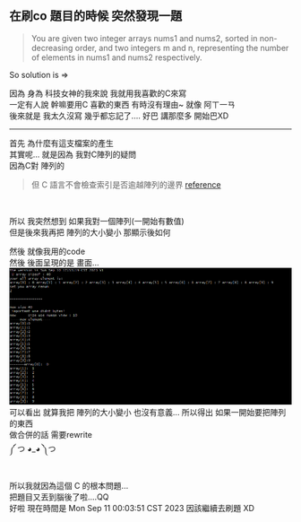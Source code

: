 ## 在刷co 題目的時候 突然發現一題

>You are given two integer arrays nums1 and nums2, sorted in non-decreasing order, and two integers m and n, representing the number of elements in nums1 and nums2 respectively.

So solution is =>

因為 身為 科技女神的我來說 我就用我喜歡的C來寫</br>
一定有人說 幹嘛要用C  喜歡的東西 有時沒有理由~ 就像    阿ㄒ一ㄢ</br>
後來就是 我太久沒寫 幾乎都忘記了....
好巴 講那麼多 開始巴XD

---
首先 為什麼有這支檔案的產生 </br>
其實呢... 就是因為 我對C陣列的疑問 </br>
因為C對 陣列的 
>但 C 語言不會檢查索引是否逾越陣列的邊界
[reference](https://opensourcedoc.com/c-programming/array/)
</br>

所以 我突然想到 如果我對一個陣列(一開始有數值)</br>
但是後來我再把 陣列的大小變小 那顯示後如何</br>

然後 就像我用的code </br>
然後 後面呈現的是 畫面...
![png](./C_array_change_view.png)
可以看出  就算我把 陣列的大小變小 也沒有意義...
所以得出 如果一開始要把陣列的東西</br>
做合併的話 需要rewrite </br>
༼ つ ◕_◕ ༽つ
</br></br>

所以我就因為這個 C 的根本問題...</br>
把題目又丟到腦後了啦....QQ </br>
好啦 現在時間是
Mon Sep 11 00:03:51 CST 2023
因該繼續去刷題 XD
